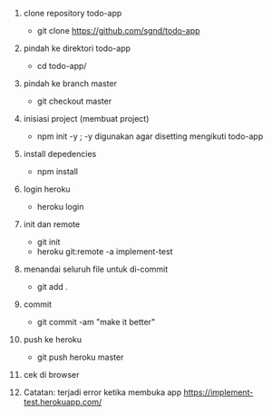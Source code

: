 1. clone repository todo-app
    - git clone https://github.com/sgnd/todo-app
2. pindah ke direktori todo-app
    - cd todo-app/
3. pindah ke branch master
    - git checkout master
4. inisiasi project (membuat project)
    - npm init -y ; -y digunakan agar disetting mengikuti todo-app
5. install depedencies
    - npm install
6. login heroku
    - heroku login
7. init dan remote
    - git init
    - heroku git:remote -a implement-test
8. menandai seluruh file untuk di-commit
    - git add .
9. commit
    - git commit -am "make it better"
10. push ke heroku
    - git push heroku master
11. cek di browser

12. Catatan:
    terjadi error ketika membuka app
    https://implement-test.herokuapp.com/